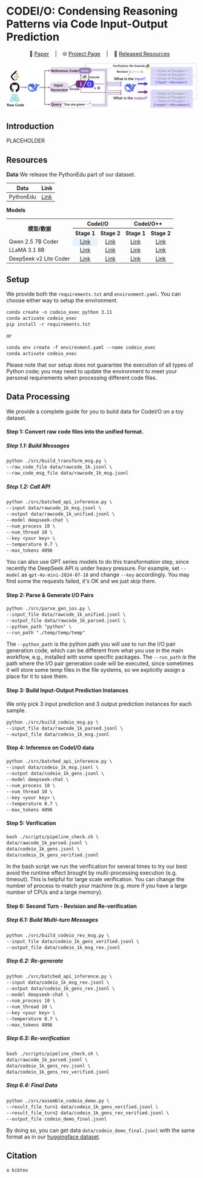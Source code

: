 

# CODEI/O: Condensing Reasoning Patterns via Code Input-Output Prediction

<p align="center">
        📑 <a  href="https://huggingface.co/papers/xxxx.xxxxx" target="_blank">Paper</a> &nbsp&nbsp  </a> | &nbsp&nbsp 🌐 <a href="https://codeio.github.io/" target="_blank">Project Page</a> &nbsp&nbsp | &nbsp&nbsp 💾 <a href="https://huggingface.co/collections/hkust-nlp/xxxxx" target="_blank"> Released Resources</a> &nbsp&nbsp 
<br>

<p align="center">
    <img src="figures/overview.png" type="image/jpg"/>
<p>

## Introduction
PLACEHOLDER

## Resources

**Data**
We release the PythonEdu part of our dataset.

|Data|Link|
|-|-|
|PythonEdu|[Link](https://huggingface.co/datasets/hkust-nlp/CodeIO-Pyedu-Reasoning)|



**Models**
<table>
    <tr>
        <th rowspan="2">模型/数据</th>
        <th colspan="2">CodeI/O</th>
        <th colspan="2">CodeI/O++</th>
    </tr>
    <tr>
        <th>Stage 1</th>
        <th>Stage 2</th>
        <th>Stage 1</th>
        <th>Stage 2</th>
    </tr>
    <tr>
        <td>Qwen 2.5 7B Coder</td>
        <td style="background-color: #e6f3ff; text-align: center; vertical-align: middle;"><a href="https://example.com">Link</a></td>
        <td style="text-align: center; vertical-align: middle;"><a href="https://example.com">Link</a></td>
        <td style="text-align: center; vertical-align: middle;"><a href="https://example.com">Link</a></td>
        <td style="text-align: center; vertical-align: middle;"><a href="https://example.com">Link</a></td>
    </tr>
    <tr>
        <td>LLaMA 3.1 8B</td>
        <td style="text-align: center; vertical-align: middle;"><a href="https://example.com">Link</a></td>
        <td style="text-align: center; vertical-align: middle;"><a href="https://example.com">Link</a></td>
        <td style="text-align: center; vertical-align: middle;"><a href="https://example.com">Link</a></td>
        <td style="text-align: center; vertical-align: middle;"><a href="https://example.com">Link</a></td>
    </tr>
    <tr>
        <td>DeepSeek v2 Lite Coder</td>
        <td style="text-align: center; vertical-align: middle;"><a href="https://example.com">Link</a></td>
        <td style="text-align: center; vertical-align: middle;"><a href="https://example.com">Link</a></td>
        <td style="text-align: center; vertical-align: middle;"><a href="https://example.com">Link</a></td>
        <td style="text-align: center; vertical-align: middle;"><a href="https://example.com">Link</a></td>
    </tr>
</table>

## Setup

We provide both the `requirements.txt` and `environment.yaml`. You can choose either way to setup the environment.
```
conda create -n codeio_exec python 3.11
conda activate codeio_exec
pip install -r requirements.txt
```
or
```
conda env create -f environment.yaml --name codeio_exec
conda activate codeio_exec
```
Please note that our setup does not guarantee the execution of all types of Python code; you may need to update the environment to meet your personal requirements when processing different code files.

## Data Processing

We provide a complete guide for you to build data for CodeI/O on a toy dataset.

#### Step 1: Convert raw code files into the unified format.

##### Step 1.1: Build Messages
```
python ./src/build_transform_msg.py \
--raw_code_file data/rawcode_1k.jsonl \
--raw_code_msg_file data/rawcode_1k_msg.jsonl
```
##### Step 1.2: Call API
```
python ./src/batched_api_inference.py \
--input data/rawcode_1k_msg.jsonl \
--output data/rawcode_1k_unified.jsonl \
--model deepseek-chat \
--num_process 10 \
--num_thread 10 \
--key <your key> \
--temperature 0.7 \
--max_tokens 4096
```
You can also use GPT series models to do this transformation step, since recently the DeepSeek API is under heavy pressure. For example, set `--model` as `gpt-4o-mini-2024-07-18​` and change `--key` accordingly.
You may find some the requests failed, it's OK and we just skip them.
#### Step 2: Parse & Generate I/O Pairs
```
python ./src/parse_gen_ios.py \
--input_file data/rawcode_1k_unified.jsonl \
--output_file data/rawcode_1k_parsed.jsonl \
--python_path "python" \
--run_path "./temp/temp/temp"
```
The `--python_path` is the python path you will use to run the I/O pair generation code, which can be different from what you use in the main workflow, e.g., installed with some specific packages. The `--run_path` is the path where the I/O pair generation code will be executed, since sometimes it will store some temp files in the file systems, so we explicitly assign a place for it to save them.

#### Step 3: Build Input-Output Prediction Instances
We only pick 3 input prediction and 3 output prediction instances for each sample.
```
python ./src/build_codeio_msg.py \
--input_file data/rawcode_1k_parsed.jsonl \
--output_file data/codeio_1k_msg.jsonl
```

#### Step 4: Inference on CodeI/O data
```
python ./src/batched_api_inference.py \
--input data/codeio_1k_msg.jsonl \
--output data/codeio_1k_gens.jsonl \
--model deepseek-chat \
--num_process 10 \
--num_thread 10 \
--key <your key> \
--temperature 0.7 \
--max_tokens 4096
```
#### Step 5: Verification
```
bash ./scripts/pipeline_check.sh \
data/rawcode_1k_parsed.jsonl \
data/codeio_1k_gens.jsonl \
data/codeio_1k_gens_verified.jsonl
```
In the bash script we run the verification for several times to try our best avoid the runtime effect brought by multi-processing execution (e.g. timeout). This is helpful for large scale verification. You can change the number of process to match your machine (e.g. more if you have a large number of CPUs and a large memory).

#### Step 6: Second Turn - Revision and Re-verification
##### Step 6.1: Build Multi-turn Messages
```
python ./src/build_codeio_rev_msg.py \
--input_file data/codeio_1k_gens_verified.jsonl \
--output_file data/codeio_1k_msg_rev.jsonl
```
##### Step 6.2: Re-generate
```
python ./src/batched_api_inference.py \
--input data/codeio_1k_msg_rev.jsonl \
--output data/codeio_1k_gens_rev.jsonl \
--model deepseek-chat \
--num_process 10 \
--num_thread 10 \
--key <your key> \
--temperature 0.7 \
--max_tokens 4096
```
##### Step 6.3: Re-verification
```
bash ./scripts/pipeline_check.sh \
data/rawcode_1k_parsed.jsonl \
data/codeio_1k_gens_rev.jsonl \
data/codeio_1k_gens_rev_verified.jsonl
```
##### Step 6.4: Final Data
```
python ./src/assemble_codeio_demo.py \
--result_file_turn1 data/codeio_1k_gens_verified.jsonl \
--result_file_turn2 data/codeio_1k_gens_rev_verified.jsonl \
--output_file codeio_demo_final.jsonl
```
By doing so, you can get data `data/codeio_demo_final.jsonl` with the same format as in our [huggingface dataset](https://huggingface.co/datasets/hkust-nlp/CodeIO-Pyedu-Reasoning).

## Citation
```
a bibtex
```

## 